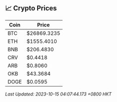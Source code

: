 ## 📈 Crypto Prices

| Coin | Price |
| ---- | ----- |
| BTC | $26869.3235 |
| ETH | $1555.4010 |
| BNB | $206.4830 |
| CRV | $0.4418 |
| ARB | $0.8060 |
| OKB | $43.3684 |
| DOGE | $0.0595 |

_Last Updated: 2023-10-15 04:07:44.173 +0800 HKT_